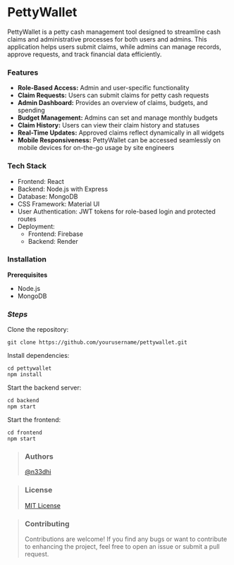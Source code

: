 # PettyWallet 

PettyWallet is a petty cash management tool designed to streamline cash claims and administrative processes for both users and admins. This application helps users submit claims, while admins can manage records, approve requests, and track financial data efficiently.

### **Features**
+ **Role-Based Access:** Admin and user-specific functionality
+ **Claim Requests:** Users can submit claims for petty cash requests
+ **Admin Dashboard:** Provides an overview of claims, budgets, and spending
+ **Budget Management:** Admins can set and manage monthly budgets
+ **Claim History:** Users can view their claim history and statuses
+ **Real-Time Updates:** Approved claims reflect dynamically in all widgets
+ **Mobile Responsiveness:** PettyWallet can be accessed seamlessly on mobile devices for on-the-go usage by site engineers

### **Tech Stack**

+ Frontend: React
+ Backend: Node.js with Express
+ Database: MongoDB
+ CSS Framework: Material UI
+ User Authentication: JWT tokens for role-based login and protected routes
+ Deployment:
  + Frontend: Firebase
  + Backend: Render

### **Installation**

**Prerequisites**
+ Node.js
+ MongoDB
    
### _**Steps**_

Clone the repository: 

    git clone https://github.com/yourusername/pettywallet.git

Install dependencies:

    cd pettywallet
    npm install

Start the backend server:

    cd backend
    npm start

Start the frontend:

    cd frontend
    npm start
    
>### Authors
> [@n33dhi](https://github.com/n33dhi)

>### License
> [MIT License](LICENSE)

>### Contributing
>Contributions are welcome! If you find any bugs or want to contribute to enhancing the project, feel free to open an issue or submit a pull request.

